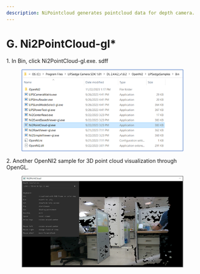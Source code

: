 ```yaml
---
description: NiPointcloud generates pointcloud data for depth camera.
---
```


# G. Ni2PointCloud-gl\*

1\. In Bin, click Ni2PointCloud-gl.exe.   sdff
<figure><img src="../../.gitbook/assets/global_camera/sample_codes/image (46).png" alt=""><figcaption></figcaption></figure>


2\. Another OpenNI2 sample for 3D point cloud visualization through OpenGL.
<figure><img src="../../.gitbook/assets/global_camera/sample_codes/image (47).png" alt=""><figcaption></figcaption></figure>

